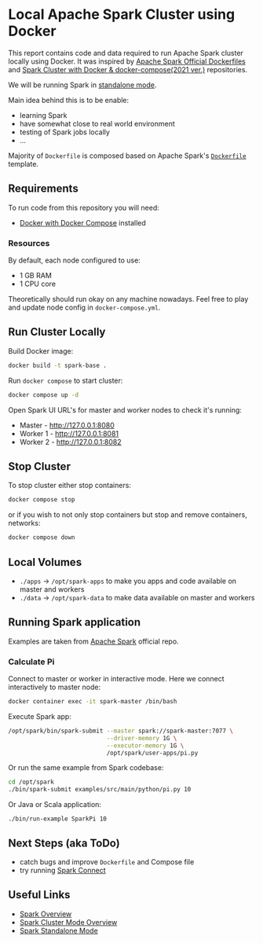 # Local Apache Spark Cluster using Docker

This report contains code and data required to run Apache Spark cluster locally using Docker.
It was inspired by [Apache Spark Official Dockerfiles](https://github.com/apache/spark-docker/tree/master)
and [Spark Cluster with Docker & docker-compose(2021 ver.)](https://github.com/mvillarrealb/docker-spark-cluster/tree/master)
repositories.

We will be running Spark in [standalone mode](https://spark.apache.org/docs/latest/spark-standalone.html).

Main idea behind this is to be enable:

* learning Spark
* have somewhat close to real world environment
* testing of Spark jobs locally
* ...

Majority of `Dockerfile` is composed based on Apache Spark's [`Dockerfile`](https://github.com/apache/spark-docker/blob/master/Dockerfile.template)
template.


## Requirements

To run code from this repository you will need:

* [Docker with Docker Compose](https://docs.docker.com/desktop/install/fedora/) installed


### Resources

By default, each node configured to use:

* 1 GB RAM
* 1 CPU core

Theoretically should run okay on any machine nowadays.
Feel free to play and update node config in `docker-compose.yml`.


## Run Cluster Locally

Build Docker image:

```bash
docker build -t spark-base .
```

Run `docker compose` to start cluster:

```bash
docker compose up -d
```

Open Spark UI URL's for master and worker nodes to check it's running:

* Master   - http://127.0.0.1:8080
* Worker 1 - http://127.0.0.1:8081
* Worker 2 - http://127.0.0.1:8082


## Stop Cluster

To stop cluster either stop containers:

```bash
docker compose stop
```

or if you wish to not only stop containers but stop and remove containers, networks:

```bash
docker compose down
```

## Local Volumes

* `./apps` -> `/opt/spark-apps` to make you apps and code available on master and workers
* `./data` -> `/opt/spark-data` to make data available on master and workers


## Running Spark application

Examples are taken from [Apache Spark](https://github.com/apache/spark/tree/master/examples/src/main) official repo.


###  Calculate Pi

Connect to master or worker in interactive mode. Here we connect interactively to master node:

```bash
docker container exec -it spark-master /bin/bash
```

Execute Spark app:

```bash
/opt/spark/bin/spark-submit --master spark://spark-master:7077 \
                            --driver-memory 1G \
                            --executor-memory 1G \
                            /opt/spark/user-apps/pi.py
```

Or run the same example from Spark codebase:

```bash
cd /opt/spark
./bin/spark-submit examples/src/main/python/pi.py 10
```

Or Java or Scala application:

```
./bin/run-example SparkPi 10
```


## Next Steps (aka ToDo)

* catch bugs and improve `Dockerfile` and Compose file
* try running [Spark Connect](https://spark.apache.org/docs/latest/spark-connect-overview.html)


## Useful Links

* [Spark Overview](https://spark.apache.org/docs/latest/)
* [Spark Cluster Mode Overview](https://spark.apache.org/docs/latest/cluster-overview.html)
* [Spark Standalone Mode](https://spark.apache.org/docs/latest/spark-standalone.html)
